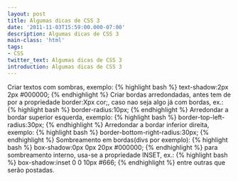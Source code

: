```yaml
---
layout: post
title: Algumas dicas de CSS 3
date: '2011-11-03T15:59:00.000-07:00'
description: Algumas dicas de CSS 3
main-class: 'html'
tags:
- CSS
twitter_text: Algumas dicas de CSS 3
introduction: Algumas dicas de CSS 3
---
```

Criar textos com sombras, exemplo:
{% highlight bash %}
text-shadow:2px 2px #000000;
{% endhighlight %}
Criar bordas arredondadas, antes tem de por a propriedade border:Xpx cor;, caso nao seja algo já com bordas, ex.:
{% highlight bash %}
border-radius:10px;
{% endhighlight %}
Arredondar a bordar superior esquerda, exemplo:
{% highlight bash %}
border-top-left-radius:30px;
{% endhighlight %}
Arredondar a bordar inferior direita, exemplo:
{% highlight bash %}
border-bottom-right-radius:30px;
{% endhighlight %}
Sombreamento em bordas(divs por exemplo):
{% highlight bash %}
box-shadow:0px 0px 20px #000000;
{% endhighlight %}
para sombreamento interno, usa-se a propriedade INSET, ex.:
{% highlight bash %}
box-shadow:inset 0 0 10px #666;
{% endhighlight %}
entre outras que serão postadas.
